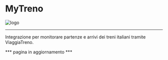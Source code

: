 # MyTreno
![logo](https://github.com/lotablet/mytreno/blob/main/custom_components/mytreno/images/logo.png)

---
Integrazione per monitorare partenze e arrivi dei treni italiani tramite ViaggiaTreno.

*** pagina in aggiornamento ***

